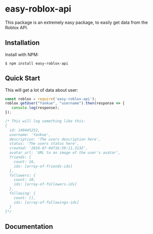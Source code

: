 # easy-roblox-api
This package is an extremely easy package, to easily get data 
from the Roblox API.
## Installation
Install with NPM:
```
$ npm install easy-roblox-api
```

## Quick Start
This will get a lot of data about user:
```js
const roblox = require('easy-roblox-api');
roblox.getUser("Yankue", "username").then(response => {
   console.log(response); 
});

/* This will log something like this:
{
  id: 140445252,
  username: 'Yankue',
  description: 'The users description here',
  status: 'The users status here',
  created: '2016-07-04T16:59:11.313Z',
  avatar_url: 'URL to an image of the user's avatar',
  friends: {
    count: 16,
    ids: [array-of-friends-ids]
  },
  followers: {
    count: 10,
    ids: [array-of-followers-ids]
  },
  following: {
    count: [],
    ids: [array-of-followings-ids]
  }
}*/
```

## Documentation
